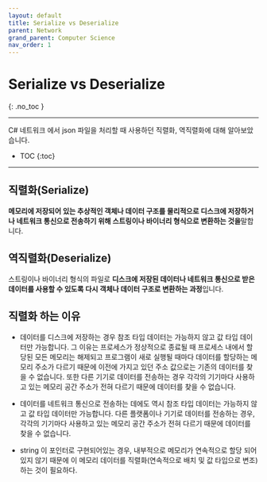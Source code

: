 ```yaml
---
layout: default
title: Serialize vs Deserialize
parent: Network
grand_parent: Computer Science
nav_order: 1
---
```


# <b>Serialize vs Deserialize</b>
{: .no_toc }

---
C# 네트워크 에서 json 파일을 처리할 때 사용하던 직렬화, 역직렬화에 대해 알아보았습니다.
- TOC
{:toc}

---

## 직렬화(Serialize)

  **메모리에 저장되어 있는 추상적인 객체나 데이터 구조를 물리적으로 디스크에 저장하거나 네트워크 통신으로 전송하기 위해 스트링이나 바이너리 형식으로 변환하는 것을**말합니다.

## 역직렬화(Deserialize)

스트링이나 바이너리 형식의 파일로 **디스크에 저장된 데이터나 네트워크 통신으로 받은 데이터를 사용할 수 있도록 다시 객체나 데이터 구조로 변환하는 과정**입니다.

## 직렬화 하는 이유

- 데이터를 디스크에 저장하는 경우 참조 타입 데이터는 가능하지 않고 값 타입 데이터만 가능합니다. 그 이유는 프로세스가 정상적으로 종료될 때 프로세스 내에서 할당된 모든 메모리는 해제되고 프로그램이 새로 실행될 때마다 데이터를 할당하는 메모리 주소가 다르기 때문에 이전에 가지고 있던 주소 값으로는 기존의 데이터를 찾을 수 없습니다. 또한 다른 기기로 데이터를 전송하는 경우 각각의 기기마다 사용하고 있는 메모리 공간 주소가 전혀 다르기 때문에 데이터를 찾을 수 없습니다.

- 데이터를 네트워크 통신으로 전송하는 데에도 역시 참조 타입 데이터는 가능하지 않고 값 타입 데이터만 가능합니다. 다른 플랫폼이나 기기로 데이터를 전송하는 경우, 각각의 기기마다 사용하고 있는 메모리 공간 주소가 전혀 다르기 때문에 데이터를 찾을 수 없습니다.

- string 이 포인터로 구현되어있는 경우, 내부적으로 메모리가 연속적으로 할당 되어있지 않기 때문에 이 메모리 데이터를 직렬화(연속적으로 배치 및 값 타입으로 변조)하는 것이 필요하다.

